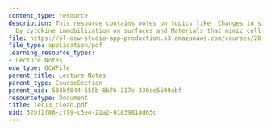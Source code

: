 ```yaml
---
content_type: resource
description: This resource contains notes on topics like  Changes in signaling achieved
  by cytokine immobilization on surfaces and Materials that mimic cell-cell contacts.
file: https://ol-ocw-studio-app-production.s3.amazonaws.com/courses/20-462j-molecular-principles-of-biomaterials-spring-2006/52bf2f86cf79c5e422a201839818d65c_lec13_clean.pdf
file_type: application/pdf
learning_resource_types:
- Lecture Notes
ocw_type: OCWFile
parent_title: Lecture Notes
parent_type: CourseSection
parent_uid: 588bf044-655b-8b76-317c-330ce5599abf
resourcetype: Document
title: lec13_clean.pdf
uid: 52bf2f86-cf79-c5e4-22a2-01839818d65c
---
```

